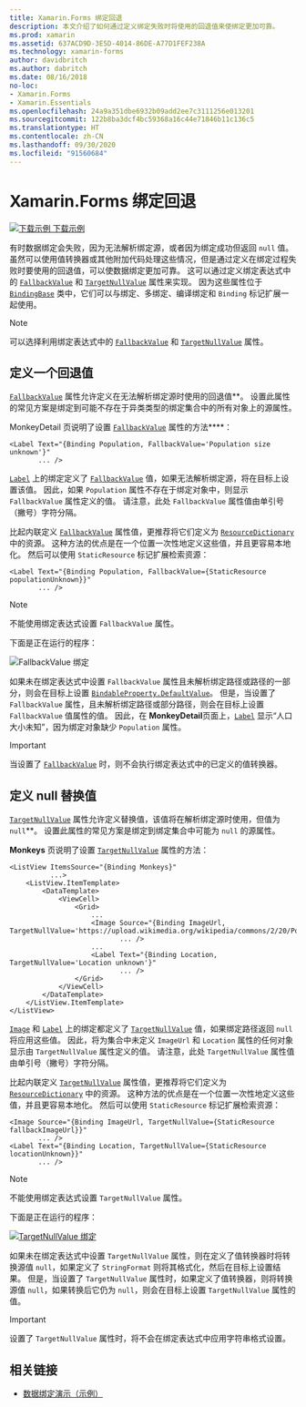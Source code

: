 ```yaml
---
title: Xamarin.Forms 绑定回退
description: 本文介绍了如何通过定义绑定失败时将使用的回退值来使绑定更加可靠。
ms.prod: xamarin
ms.assetid: 637ACD9D-3E5D-4014-86DE-A77D1FEF238A
ms.technology: xamarin-forms
author: davidbritch
ms.author: dabritch
ms.date: 08/16/2018
no-loc:
- Xamarin.Forms
- Xamarin.Essentials
ms.openlocfilehash: 24a9a351dbe6932b09add2ee7c3111256e013201
ms.sourcegitcommit: 122b8ba3dcf4bc59368a16c44e71846b11c136c5
ms.translationtype: HT
ms.contentlocale: zh-CN
ms.lasthandoff: 09/30/2020
ms.locfileid: "91560684"
---
```

# <a name="no-locxamarinforms-binding-fallbacks"></a>Xamarin.Forms 绑定回退

[![下载示例](~/media/shared/download.png) 下载示例](https://docs.microsoft.com/samples/xamarin/xamarin-forms-samples/databindingdemos)

有时数据绑定会失败，因为无法解析绑定源，或者因为绑定成功但返回 `null` 值。 虽然可以使用值转换器或其他附加代码处理这些情况，但是通过定义在绑定过程失败时要使用的回退值，可以使数据绑定更加可靠。 这可以通过定义绑定表达式中的 [`FallbackValue`](xref:Xamarin.Forms.BindingBase.FallbackValue) 和 [`TargetNullValue`](xref:Xamarin.Forms.BindingBase.TargetNullValue) 属性来实现。 因为这些属性位于 [`BindingBase`](xref:Xamarin.Forms.BindingBase) 类中，它们可以与绑定、多绑定、编译绑定和 `Binding` 标记扩展一起使用。

> [!NOTE]
> 可以选择利用绑定表达式中的 [`FallbackValue`](xref:Xamarin.Forms.BindingBase.FallbackValue) 和 [`TargetNullValue`](xref:Xamarin.Forms.BindingBase.TargetNullValue) 属性。

## <a name="defining-a-fallback-value"></a>定义一个回退值

[`FallbackValue`](xref:Xamarin.Forms.BindingBase.FallbackValue) 属性允许定义在无法解析绑定源时使用的回退值**。 设置此属性的常见方案是绑定到可能不存在于异类类型的绑定集合中的所有对象上的源属性。

MonkeyDetail 页说明了设置 [`FallbackValue`](xref:Xamarin.Forms.BindingBase.FallbackValue) 属性的方法****：

```xaml
<Label Text="{Binding Population, FallbackValue='Population size unknown'}"
       ... />   
```

[`Label`](xref:Xamarin.Forms.Label) 上的绑定定义了 [`FallbackValue`](xref:Xamarin.Forms.BindingBase.FallbackValue) 值，如果无法解析绑定源，将在目标上设置该值。 因此，如果 `Population` 属性不存在于绑定对象中，则显示 `FallbackValue` 属性定义的值。 请注意，此处 `FallbackValue` 属性值由单引号（撇号）字符分隔。

比起内联定义 [`FallbackValue`](xref:Xamarin.Forms.BindingBase.FallbackValue) 属性值，更推荐将它们定义为 [`ResourceDictionary`](xref:Xamarin.Forms.ResourceDictionary) 中的资源。 这种方法的优点是在一个位置一次性地定义这些值，并且更容易本地化。 然后可以使用 `StaticResource` 标记扩展检索资源：

```xaml
<Label Text="{Binding Population, FallbackValue={StaticResource populationUnknown}}"
       ... />  
```

> [!NOTE]
> 不能使用绑定表达式设置 `FallbackValue` 属性。

下面是正在运行的程序：

![FallbackValue 绑定](binding-fallbacks-images/bindingunavailable-detail-cropped.png "FallbackValue 绑定")

如果未在绑定表达式中设置 `FallbackValue` 属性且未解析绑定路径或路径的一部分，则会在目标上设置 [`BindableProperty.DefaultValue`](xref:Xamarin.Forms.BindableProperty.DefaultValue)。 但是，当设置了 `FallbackValue` 属性，且未解析绑定路径或部分路径，则会在目标上设置 `FallbackValue` 值属性的值。 因此，在 **MonkeyDetail**页面上，[`Label`](xref:Xamarin.Forms.Label) 显示“人口大小未知”，因为绑定对象缺少 `Population` 属性。

> [!IMPORTANT]
> 当设置了 [`FallbackValue`](xref:Xamarin.Forms.BindingBase.FallbackValue) 时，则不会执行绑定表达式中的已定义的值转换器。

## <a name="defining-a-null-replacement-value"></a>定义 null 替换值

[`TargetNullValue`](xref:Xamarin.Forms.BindingBase.TargetNullValue) 属性允许定义替换值，该值将在解析绑定源时使用，但值为 `null`**。 设置此属性的常见方案是绑定到绑定集合中可能为 `null` 的源属性。

**Monkeys** 页说明了设置 [`TargetNullValue`](xref:Xamarin.Forms.BindingBase.TargetNullValue) 属性的方法：

```xaml
<ListView ItemsSource="{Binding Monkeys}"
          ...>
    <ListView.ItemTemplate>
        <DataTemplate>
            <ViewCell>
                <Grid>
                    ...
                    <Image Source="{Binding ImageUrl, TargetNullValue='https://upload.wikimedia.org/wikipedia/commons/2/20/Point_d_interrogation.jpg'}"
                           ... />
                    ...
                    <Label Text="{Binding Location, TargetNullValue='Location unknown'}"
                           ... />
                </Grid>
            </ViewCell>
        </DataTemplate>
    </ListView.ItemTemplate>
</ListView>
```

[`Image`](xref:Xamarin.Forms.Image) 和 [`Label`](xref:Xamarin.Forms.Label) 上的绑定都定义了 [`TargetNullValue`](xref:Xamarin.Forms.BindingBase.TargetNullValue) 值，如果绑定路径返回 `null` 将应用这些值。 因此，将为集合中未定义 `ImageUrl` 和 `Location` 属性的任何对象显示由 `TargetNullValue` 属性定义的值。 请注意，此处 `TargetNullValue` 属性值由单引号（撇号）字符分隔。

比起内联定义 [`TargetNullValue`](xref:Xamarin.Forms.BindingBase.TargetNullValue) 属性值，更推荐将它们定义为 [`ResourceDictionary`](xref:Xamarin.Forms.ResourceDictionary) 中的资源。 这种方法的优点是在一个位置一次性地定义这些值，并且更容易本地化。 然后可以使用 `StaticResource` 标记扩展检索资源：

```xaml
<Image Source="{Binding ImageUrl, TargetNullValue={StaticResource fallbackImageUrl}}"
       ... />
<Label Text="{Binding Location, TargetNullValue={StaticResource locationUnknown}}"
       ... />
```

> [!NOTE]
> 不能使用绑定表达式设置 `TargetNullValue` 属性。

下面是正在运行的程序：

[![TargetNullValue 绑定](binding-fallbacks-images/bindingunavailable-small.png "TargetNullValue 绑定")](binding-fallbacks-images/bindingunavailable-large.png#lightbox "TargetNullValue 绑定")

如果未在绑定表达式中设置 `TargetNullValue` 属性，则在定义了值转换器时将转换源值 `null`，如果定义了 `StringFormat` 则将其格式化，然后在目标上设置结果。 但是，当设置了 `TargetNullValue` 属性时，如果定义了值转换器，则将转换源值 `null`，如果转换后它仍为 `null`，则会在目标上设置 `TargetNullValue` 属性的值。

> [!IMPORTANT]
> 设置了 `TargetNullValue` 属性时，将不会在绑定表达式中应用字符串格式设置。

## <a name="related-links"></a>相关链接

- [数据绑定演示（示例）](/samples/xamarin/xamarin-forms-samples/databindingdemos)